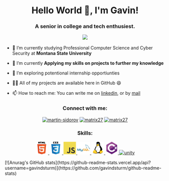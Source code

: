 <h1 align="center">Hello World 👋, I'm Gavin!</h1>
<h3 align="center">A senior in college and tech enthusiest.</h3>

<div align="center">
 <a href="https://u8views.com/github/gavindsturm"><img src="https://u8views.com/api/v1/github/profiles/157625796/views/day-week-month-total-count.svg"></a>
</div>

- 🔭 I’m currently studying Professional Computer Science and Cyber Security at **Montana State University**

- 🌱 I’m currently **Applying my skills on projects to further my knowledge**

- 🤝 I’m exploring potentional internship opportiunties

- 👨‍💻 All of my projects are available here in GitHub 😄

- 📫 How to reach me: You can write me on [linkedin](https://www.linkedin.com/in/gavin-sturm-9bb34a213), or by [mail](mailto:gavindsturm@gmail.com)

<h3 align="center">Connect with me:</h3>
<p align="center">
  <a href="https://www.linkedin.com/in/gavin-sturm-9bb34a213" target="blank"><img align="center" src="https://raw.githubusercontent.com/rahuldkjain/github-profile-readme-generator/master/src/images/icons/Social/linked-in-alt.svg" alt="martin-sidorov" height="30" width="40" /></a>
  <a href="https://www.hackerrank.com/matrix27" target="blank"><img align="center" src="https://raw.githubusercontent.com/rahuldkjain/github-profile-readme-generator/master/src/images/icons/Social/hackerrank.svg" alt="matrix27" height="30" width="40" /></a>
  <a href="https://codepen.io/matrix27" target="blank"><img align="center" src="https://raw.githubusercontent.com/rahuldkjain/github-profile-readme-generator/master/src/images/icons/Social/codepen.svg" alt="matrix27" height="30" width="40" /></a>

<h3 align="center">Skills:</h3>
<p align="center">
  <a href="https://www.w3.org/html/" target="_blank"> <img src="https://raw.githubusercontent.com/devicons/devicon/master/icons/html5/html5-original-wordmark.svg" alt="html5" width="40" height="40"/> </a>
  <a href="https://www.w3schools.com/css/" target="_blank"> <img src="https://raw.githubusercontent.com/devicons/devicon/master/icons/css3/css3-original-wordmark.svg" alt="css3" width="40" height="40"/> </a>
  <a href="https://developer.mozilla.org/en-US/docs/Web/JavaScript" target="_blank"> <img src="https://raw.githubusercontent.com/devicons/devicon/master/icons/javascript/javascript-original.svg" alt="javascript" width="40" height="40"/> </a>
  <a href="https://www.mysql.com/" target="_blank"> <img src="https://raw.githubusercontent.com/devicons/devicon/master/icons/mysql/mysql-original-wordmark.svg" alt="mysql" width="40" height="40"/> </a>
  <a href="https://www.linux.org/" target="_blank"> <img src="https://raw.githubusercontent.com/devicons/devicon/master/icons/linux/linux-original.svg" alt="linux" width="40" height="40"/> </a>
  <a href="https://www.w3schools.com/cs/" target="_blank"> <img src="https://raw.githubusercontent.com/devicons/devicon/master/icons/csharp/csharp-original.svg" alt="csharp" width="40" height="40"/> </a>
  <a href="https://unity.com/" target="_blank"> <img src="https://www.vectorlogo.zone/logos/unity3d/unity3d-icon.svg" alt="unity" width="40" height="40"/> </a>
</p>
[![Anurag's GitHub stats](https://github-readme-stats.vercel.app/api?username=gavindsturm)](https://github.com/gavindsturm/github-readme-stats)
